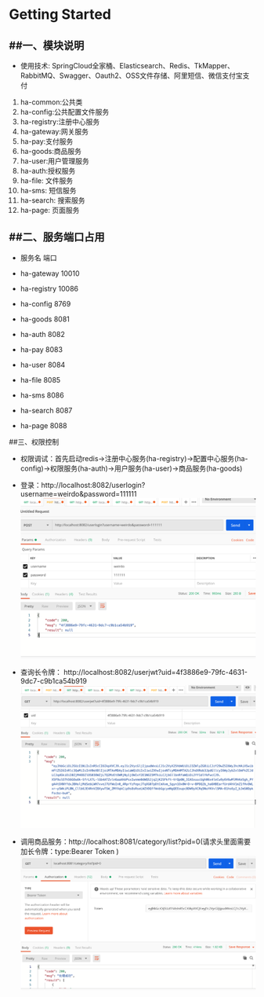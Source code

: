 # Getting Started


##一、模块说明
-------------
* 使用技术: SpringCloud全家桶、Elasticsearch、Redis、TkMapper、RabbitMQ、Swagger、Oauth2、OSS文件存储、阿里短信、微信支付宝支付
1. ha-common:公共类
2. ha-config:公共配置文件服务
3. ha-registry:注册中心服务
4. ha-gateway:网关服务
5. ha-pay:支付服务
6. ha-goods:商品服务
7. ha-user:用户管理服务
8. ha-auth:授权服务
9. ha-file: 文件服务
10. ha-sms: 短信服务
11. ha-search: 搜索服务
12. ha-page: 页面服务


##二、服务端口占用
-------------

* 服务名          端口
  
* ha-gateway            10010
* ha-registry           10086
* ha-config             8769
* ha-goods              8081
* ha-auth               8082
* ha-pay                8083
* ha-user               8084
* ha-file               8085
* ha-sms                8086
* ha-search             8087
* ha-page               8088


##三、权限控制
* 权限调试：首先启动redis->注册中心服务(ha-registry)->配置中心服务(ha-config)->权限服务(ha-auth)->用户服务(ha-user)->商品服务(ha-goods)

* 登录：http://localhost:8082/userlogin?username=weirdo&password=111111
![](assets/img/login.png)



* 查询长令牌： http://localhost:8082/userjwt?uid=4f3886e9-79fc-4631-9dc7-c9b1ca54b919
![](assets/img/userInfo.png)


* 调用商品服务：http://localhost:8081/category/list?pid=0(请求头里面需要加长令牌：type:Bearer Token  )
![](assets/img/getGoods.png)



